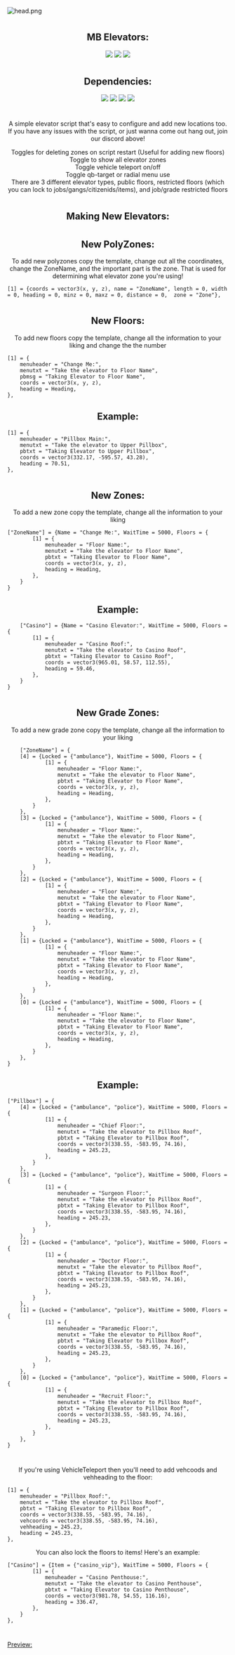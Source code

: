 ![head.png](https://i.imgur.com/TYLJbjH.jpeg)
#
<h2 align="center"> MB Elevators:</h2>

<p align="center">
<a href="https://www.discord.gg/cHd2cvMYZF"><img src="https://img.shields.io/discord/979284356730327070?color=d63f50&label=Our%20Discord:&labelColor=000000&logo=discord&logoColor=FFFFFF&style=flat-square"></a>
<a href="https://github.com/MB-Development2022"><img src="https://img.shields.io/github/followers/MB-Development2022?color=d63f50&label=Follow:&labelColor=000000&logo=github&logoColor=FFFFFF&style=flat-square"></a>
<a href="https://https://github.com/MB-Development2022/mb-elevators"><img src="https://shields-io-visitor-counter.herokuapp.com/badge?page=MB-Development2022/mb-elevators&label=Visitors:&labelColor=000000&logo=GitHub&logoColor=FFFFFF&color=d63f50&style=flat-square"></a>
</p>

#
<h2 align="center"> Dependencies:</h2>

<p align="center">
<a href="https://github.com/qbcore-framework/qb-core"><img src="https://img.shields.io/badge/-QB%20Core-000000?style=flat-square&logo=github&logoColor=white"></a>
<a href="https://github.com/qbcore-framework/qb-menu"><img src="https://img.shields.io/badge/-QB%20Menu-000000?style=flat-square&logo=github&logoColor=white"></a>
<a href="https://github.com/qbcore-framework/PolyZone"><img src="https://img.shields.io/badge/-PolyZone-000000?style=flat-square&logo=github&logoColor=white"></a>
<a href="https://github.com/qbcore-framework/qb-target"><img src="https://img.shields.io/badge/-PolyZone-000000?style=flat-square&logo=github&logoColor=white"></a>
</p>

#

<p align="center">
A simple elevator script that's easy to configure and add new locations too. If you have any issues with the script, or just wanna come out hang out, join our discord above!
</p>

<p align="center">
Toggles for deleting zones on script restart (Useful for adding new floors) <br/> 
Toggle to show all elevator zones <br/> 
Toggle vehicle teleport on/off <br/>
Toggle qb-target or radial menu use <br/> 
There are 3 different elevator types, public floors, restricted floors (which you can lock to jobs/gangs/citizenids/items), and job/grade restricted floors <br/>
</p>

#
<h2 align="center"> Making New Elevators:</h2>

#
<h2 align="center"> New PolyZones: </h2>
<p align="center"> To add new polyzones copy the template, change out all the coordinates, change the ZoneName, and the important part is the zone. That is used for determining what elevator zone you're using!</p>

    [1] = {coords = vector3(x, y, z), name = "ZoneName", length = 0, width = 0, heading = 0, minz = 0, maxz = 0, distance = 0,  zone = "Zone"},

#
<h2 align="center"> New Floors: </h2>
<p align="center"> To add new floors copy the template, change all the information to your liking and change the the number</p>

    [1] = {
        menuheader = "Change Me:",
        menutxt = "Take the elevator to Floor Name",
        pbmsg = "Taking Elevator to Floor Name",
        coords = vector3(x, y, z),
        heading = Heading,
    },

<h2 align="center"> Example: </h2>

    [1] = {
        menuheader = "Pillbox Main:",
        menutxt = "Take the elevator to Upper Pillbox",
        pbtxt = "Taking Elevator to Upper Pillbox",
        coords = vector3(332.17, -595.57, 43.28),
        heading = 70.51,
    },

#
<h2 align="center"> New Zones: </h2>
<p align="center"> To add a new zone copy the template, change all the information to your liking</p>

    ["ZoneName"] = {Name = "Change Me:", WaitTime = 5000, Floors = { 
            [1] = {
                menuheader = "Floor Name:",
                menutxt = "Take the elevator to Floor Name",
                pbtxt = "Taking Elevator to Floor Name",
                coords = vector3(x, y, z),
                heading = Heading,
            },
        }
    }

<h2 align="center"> Example: </h2>

        ["Casino"] = {Name = "Casino Elevator:", WaitTime = 5000, Floors = {
            [1] = {
                menuheader = "Casino Roof:",
                menutxt = "Take the elevator to Casino Roof",
                pbtxt = "Taking Elevator to Casino Roof",
                coords = vector3(965.01, 58.57, 112.55),
                heading = 59.46,
            },
        }
    }

#
<h2 align="center"> New Grade Zones: </h2>
<p align="center"> To add a new grade zone copy the template, change all the information to your liking</p>

        ["ZoneName"] = {
        [4] = {Locked = {"ambulance"}, WaitTime = 5000, Floors = {
                [1] = {
                    menuheader = "Floor Name:",
                    menutxt = "Take the elevator to Floor Name",
                    pbtxt = "Taking Elevator to Floor Name",
                    coords = vector3(x, y, z),
                    heading = Heading,
                },
            }
        },
        [3] = {Locked = {"ambulance"}, WaitTime = 5000, Floors = {
                [1] = {
                    menuheader = "Floor Name:",
                    menutxt = "Take the elevator to Floor Name",
                    pbtxt = "Taking Elevator to Floor Name",
                    coords = vector3(x, y, z),
                    heading = Heading,
                },
            }
        },
        [2] = {Locked = {"ambulance"}, WaitTime = 5000, Floors = {
                [1] = {
                    menuheader = "Floor Name:",
                    menutxt = "Take the elevator to Floor Name",
                    pbtxt = "Taking Elevator to Floor Name",
                    coords = vector3(x, y, z),
                    heading = Heading,
                },
            }
        },
        [1] = {Locked = {"ambulance"}, WaitTime = 5000, Floors = {
                [1] = {
                    menuheader = "Floor Name:",
                    menutxt = "Take the elevator to Floor Name",
                    pbtxt = "Taking Elevator to Floor Name",
                    coords = vector3(x, y, z),
                    heading = Heading,
                },
            }
        },
        [0] = {Locked = {"ambulance"}, WaitTime = 5000, Floors = {
                [1] = {
                    menuheader = "Floor Name:",
                    menutxt = "Take the elevator to Floor Name",
                    pbtxt = "Taking Elevator to Floor Name",
                    coords = vector3(x, y, z),
                    heading = Heading,
                },
            }
        },
    }

<h2 align="center"> Example: </h2>

    ["Pillbox"] = {
        [4] = {Locked = {"ambulance", "police"}, WaitTime = 5000, Floors = {
                [1] = {
                    menuheader = "Chief Floor:",
                    menutxt = "Take the elevator to Pillbox Roof",
                    pbtxt = "Taking Elevator to Pillbox Roof",
                    coords = vector3(338.55, -583.95, 74.16),
                    heading = 245.23,
                },
            }
        },
        [3] = {Locked = {"ambulance", "police"}, WaitTime = 5000, Floors = {
                [1] = {
                    menuheader = "Surgeon Floor:",
                    menutxt = "Take the elevator to Pillbox Roof",
                    pbtxt = "Taking Elevator to Pillbox Roof",
                    coords = vector3(338.55, -583.95, 74.16),
                    heading = 245.23,
                },
            }
        },
        [2] = {Locked = {"ambulance", "police"}, WaitTime = 5000, Floors = {
                [1] = {
                    menuheader = "Doctor Floor:",
                    menutxt = "Take the elevator to Pillbox Roof",
                    pbtxt = "Taking Elevator to Pillbox Roof",
                    coords = vector3(338.55, -583.95, 74.16),
                    heading = 245.23,
                },
            }
        },
        [1] = {Locked = {"ambulance", "police"}, WaitTime = 5000, Floors = {
                [1] = {
                    menuheader = "Paramedic Floor:",
                    menutxt = "Take the elevator to Pillbox Roof",
                    pbtxt = "Taking Elevator to Pillbox Roof",
                    coords = vector3(338.55, -583.95, 74.16),
                    heading = 245.23,
                },
            }
        },
        [0] = {Locked = {"ambulance", "police"}, WaitTime = 5000, Floors = {
                [1] = {
                    menuheader = "Recruit Floor:",
                    menutxt = "Take the elevator to Pillbox Roof",
                    pbtxt = "Taking Elevator to Pillbox Roof",
                    coords = vector3(338.55, -583.95, 74.16),
                    heading = 245.23,
                },
            }
        },
    }

#

<p align="center"> If you're using VehicleTeleport then you'll need to add vehcoods and vehheading to the floor:</p>

    [1] = {
        menuheader = "Pillbox Roof:",
        menutxt = "Take the elevator to Pillbox Roof",
        pbtxt = "Taking Elevator to Pillbox Roof",
        coords = vector3(338.55, -583.95, 74.16),
        vehcoords = vector3(338.55, -583.95, 74.16),
        vehheading = 245.23,
        heading = 245.23,
    },


<p align="center"> You can also lock the floors to items! Here's an example:</p>

    ["Casino"] = {Item = {"casino_vip"}, WaitTime = 5000, Floors = {
            [1] = {
                menuheader = "Casino Penthouse:",
                menutxt = "Take the elevator to Casino Penthouse",
                pbtxt = "Taking Elevator to Casino Penthouse",
                coords = vector3(981.78, 54.55, 116.16),
                heading = 336.47,
            },
        }
    },

#

[Preview:](https://youtu.be/8k73dfuoIJA)  